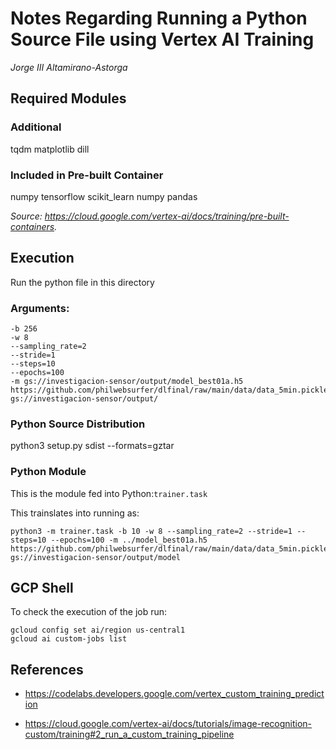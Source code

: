 # Notes Regarding Running a Python Source File using Vertex AI Training

_Jorge III Altamirano-Astorga_

## Required Modules

### Additional

tqdm matplotlib dill

### Included in Pre-built Container

numpy tensorflow scikit_learn numpy pandas 

_Source: <https://cloud.google.com/vertex-ai/docs/training/pre-built-containers>._

## Execution

Run the python file in this directory

### Arguments:

```
-b 256
-w 8 
--sampling_rate=2 
--stride=1 
--steps=10 
--epochs=100 
-m gs://investigacion-sensor/output/model_best01a.h5
https://github.com/philwebsurfer/dlfinal/raw/main/data/data_5min.pickle.gz 
gs://investigacion-sensor/output/
```

### Python Source Distribution

python3 setup.py sdist --formats=gztar

### Python Module

This is the module fed into Python:```trainer.task```

This trainslates into running as:
```
python3 -m trainer.task -b 10 -w 8 --sampling_rate=2 --stride=1 --steps=10 --epochs=100 -m ../model_best01a.h5  https://github.com/philwebsurfer/dlfinal/raw/main/data/data_5min.pickle.gz gs://investigacion-sensor/output/model
```


## GCP Shell

To check the execution of the job run:

```
gcloud config set ai/region us-central1
gcloud ai custom-jobs list
```

## References

* <https://codelabs.developers.google.com/vertex_custom_training_prediction>

* <https://cloud.google.com/vertex-ai/docs/tutorials/image-recognition-custom/training#2_run_a_custom_training_pipeline>


